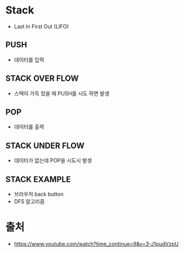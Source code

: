 # Stack
* Last In First Out (LIFO)

## PUSH
* 데이터를 입력

## STACK OVER FLOW
* 스택이 가득 찼을 때 PUSH를 시도 하면 발생

## POP
* 데이터를 출력

## STACK UNDER FLOW
* 데이터가 없는데 POP을 시도시 발생

## STACK EXAMPLE
* 브라우저 back button
* DFS 알고리즘

# 출처
* https://www.youtube.com/watch?time_continue=9&v=3-J1pudVzpU